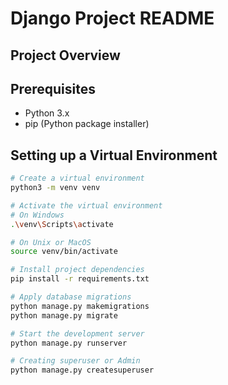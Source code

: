 # Django Project README

## Project Overview



## Prerequisites

- Python 3.x
- pip (Python package installer)

## Setting up a Virtual Environment

```bash
# Create a virtual environment
python3 -m venv venv

# Activate the virtual environment
# On Windows
.\venv\Scripts\activate

# On Unix or MacOS
source venv/bin/activate

# Install project dependencies
pip install -r requirements.txt

# Apply database migrations
python manage.py makemigrations
python manage.py migrate

# Start the development server
python manage.py runserver

# Creating superuser or Admin
python manage.py createsuperuser




